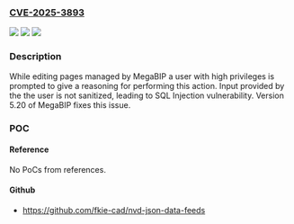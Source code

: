 ### [CVE-2025-3893](https://cve.mitre.org/cgi-bin/cvename.cgi?name=CVE-2025-3893)
![](https://img.shields.io/static/v1?label=Product&message=MegaBIP&color=blue)
![](https://img.shields.io/static/v1?label=Version&message=0%3C%3D%205.19%20&color=brighgreen)
![](https://img.shields.io/static/v1?label=Vulnerability&message=CWE-89%20Improper%20Neutralization%20of%20Special%20Elements%20used%20in%20an%20SQL%20Command%20('SQL%20Injection')&color=brighgreen)

### Description

While editing pages managed by MegaBIP a user with high privileges is prompted to give a reasoning for performing this action. Input provided by the the user is not sanitized, leading to SQL Injection vulnerability. Version 5.20 of MegaBIP fixes this issue.

### POC

#### Reference
No PoCs from references.

#### Github
- https://github.com/fkie-cad/nvd-json-data-feeds

